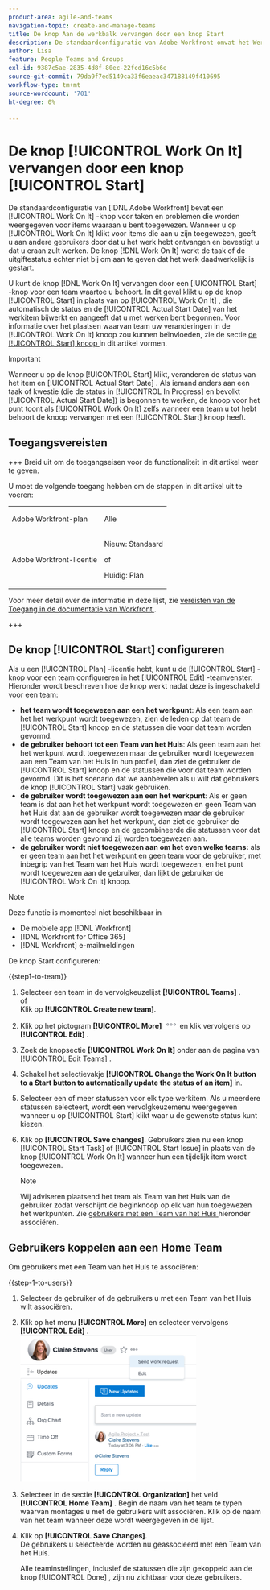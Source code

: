 ```yaml
---
product-area: agile-and-teams
navigation-topic: create-and-manage-teams
title: De knop Aan de werkbalk vervangen door een knop Start
description: De standaardconfiguratie van Adobe Workfront omvat het Werk aan het knoop voor taken en kwesties die voor punten tonen die u aan bent toegewezen.
author: Lisa
feature: People Teams and Groups
exl-id: 9387c5ae-2835-4d8f-80ec-22fcd16c5b6e
source-git-commit: 79da9f7ed5149ca33f6eaeac347188149f410695
workflow-type: tm+mt
source-wordcount: '701'
ht-degree: 0%

---
```


# De knop [!UICONTROL Work On It] vervangen door een knop [!UICONTROL Start]

De standaardconfiguratie van [!DNL Adobe Workfront] bevat een [!UICONTROL Work On It] -knop voor taken en problemen die worden weergegeven voor items waaraan u bent toegewezen. Wanneer u op [!UICONTROL Work On It] klikt voor items die aan u zijn toegewezen, geeft u aan andere gebruikers door dat u het werk hebt ontvangen en bevestigt u dat u eraan zult werken. De knop [!DNL Work On It] werkt de taak of de uitgiftestatus echter niet bij om aan te geven dat het werk daadwerkelijk is gestart.

U kunt de knop [!DNL Work On It] vervangen door een [!UICONTROL Start] -knop voor een team waartoe u behoort. In dit geval klikt u op de knop [!UICONTROL Start] in plaats van op [!UICONTROL Work On It] , die automatisch de status en de [!UICONTROL Actual Start Date] van het werkitem bijwerkt en aangeeft dat u met werken bent begonnen. Voor informatie over het plaatsen waarvan team uw veranderingen in de [!UICONTROL Work On It] knoop zou kunnen beïnvloeden, zie de sectie [ de [!UICONTROL Start] knoop ](#configure-the-uicontrol-start-button) in dit artikel vormen.

>[!IMPORTANT]
>
>Wanneer u op de knop [!UICONTROL Start] klikt, veranderen de status van het item en [!UICONTROL Actual Start Date] . Als iemand anders aan een taak of kwestie (die de status in [!UICONTROL In Progress] en bevolkt [!UICONTROL Actual Start Date]) is begonnen te werken, de knoop voor het punt toont als [!UICONTROL Work On It] zelfs wanneer een team u tot hebt behoort de knoop vervangen met een [!UICONTROL Start] knoop heeft.

## Toegangsvereisten

+++ Breid uit om de toegangseisen voor de functionaliteit in dit artikel weer te geven.

U moet de volgende toegang hebben om de stappen in dit artikel uit te voeren:

<table style="table-layout:auto"> 
 <col> 
 <col> 
 <tbody> 
  <tr data-mc-conditions=""> 
   <td role="rowheader"> <p>Adobe Workfront-plan</p> </td> 
   <td>Alle</td> 
  </tr> 
  <tr> 
   <td role="rowheader">Adobe Workfront-licentie</td> 
   <td>
   <p>Nieuw: Standaard</p>
   <p>of</p>
   <p>Huidig: Plan</p></td>
  </tr> 
 </tbody> 
</table>

Voor meer detail over de informatie in deze lijst, zie [ vereisten van de Toegang in de documentatie van Workfront ](/help/quicksilver/administration-and-setup/add-users/access-levels-and-object-permissions/access-level-requirements-in-documentation.md).

+++

## De knop [!UICONTROL Start] configureren

Als u een [!UICONTROL Plan] -licentie hebt, kunt u de [!UICONTROL Start] -knop voor een team configureren in het [!UICONTROL Edit] -teamvenster. Hieronder wordt beschreven hoe de knop werkt nadat deze is ingeschakeld voor een team:

* **het team wordt toegewezen aan een het werkpunt**: Als een team aan het het werkpunt wordt toegewezen, zien de leden op dat team de [!UICONTROL Start] knoop en de statussen die voor dat team worden gevormd.
* **de gebruiker behoort tot een Team van het Huis**: Als geen team aan het het werkpunt wordt toegewezen maar de gebruiker wordt toegewezen aan een Team van het Huis in hun profiel, dan ziet de gebruiker de [!UICONTROL Start] knoop en de statussen die voor dat team worden gevormd. Dit is het scenario dat we aanbevelen als u wilt dat gebruikers de knop [!UICONTROL Start] vaak gebruiken.
* **de gebruiker wordt toegewezen aan een het werkpunt**: Als er geen team is dat aan het het werkpunt wordt toegewezen en geen Team van het Huis dat aan de gebruiker wordt toegewezen maar de gebruiker wordt toegewezen aan het het werkpunt, dan ziet de gebruiker de [!UICONTROL Start] knoop en de gecombineerde die statussen voor dat alle teams worden gevormd zij worden toegewezen aan.
* **de gebruiker wordt niet toegewezen aan om het even welke teams:** als er geen team aan het het werkpunt en geen team voor de gebruiker, met inbegrip van het Team van het Huis wordt toegewezen, en het punt wordt toegewezen aan de gebruiker, dan lijkt de gebruiker de [!UICONTROL Work On It] knoop.

>[!NOTE]
>
>Deze functie is momenteel niet beschikbaar in
>
>* De mobiele app [!DNL Workfront]
>* [!DNL Workfront for Office 365]
>* [!DNL Workfront] e-mailmeldingen
>

De knop Start configureren:

{{step1-to-team}}

1. Selecteer een team in de vervolgkeuzelijst **[!UICONTROL Teams]** .\
   of\
   Klik op **[!UICONTROL Create new team]**.

1. Klik op het pictogram **[!UICONTROL More]** ![](assets/more-icon.png) en klik vervolgens op **[!UICONTROL Edit]** .

1. Zoek de knopsectie **[!UICONTROL Work On It]** onder aan de pagina van [!UICONTROL Edit Teams] .
1. Schakel het selectievakje **[!UICONTROL Change the Work On It button to a Start button to automatically update the status of an item]** in.
1. Selecteer een of meer statussen voor elk type werkitem. Als u meerdere statussen selecteert, wordt een vervolgkeuzemenu weergegeven wanneer u op [!UICONTROL Start] klikt waar u de gewenste status kunt kiezen.
1. Klik op **[!UICONTROL Save changes]**. Gebruikers zien nu een knop [!UICONTROL Start Task] of [!UICONTROL Start Issue] in plaats van de knop [!UICONTROL Work On It] wanneer hun een tijdelijk item wordt toegewezen.

   >[!NOTE]
   >
   >Wij adviseren plaatsend het team als Team van het Huis van de gebruiker zodat verschijnt de beginknoop op elk van hun toegewezen het werkpunten. Zie [ gebruikers met een Team van het Huis ](#associate-users-with-a-home-team) hieronder associëren.

## Gebruikers koppelen aan een Home Team

Om gebruikers met een Team van het Huis te associëren:

{{step-1-to-users}}

1. Selecteer de gebruiker of de gebruikers u met een Team van het Huis wilt associëren.
1. Klik op het menu **[!UICONTROL More]** en selecteer vervolgens **[!UICONTROL Edit]** .\
   ![](assets/user-settings-nwe-350x291.png)

1. Selecteer in de sectie **[!UICONTROL Organization]** het veld **[!UICONTROL Home Team]** . Begin de naam van het team te typen waarvan montages u met de gebruikers wilt associëren. Klik op de naam van het team wanneer deze wordt weergegeven in de lijst.

1. Klik op **[!UICONTROL Save Changes]**.\
   De gebruikers u selecteerde worden nu geassocieerd met een Team van het Huis.

   Alle teaminstellingen, inclusief de statussen die zijn gekoppeld aan de knop [!UICONTROL Done] , zijn nu zichtbaar voor deze gebruikers.

